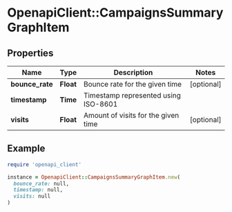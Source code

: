 # OpenapiClient::CampaignsSummaryGraphItem

## Properties

| Name | Type | Description | Notes |
| ---- | ---- | ----------- | ----- |
| **bounce_rate** | **Float** | Bounce rate for the given time | [optional] |
| **timestamp** | **Time** | Timestamp represented using ISO-8601 |  |
| **visits** | **Float** | Amount of visits for the given time | [optional] |

## Example

```ruby
require 'openapi_client'

instance = OpenapiClient::CampaignsSummaryGraphItem.new(
  bounce_rate: null,
  timestamp: null,
  visits: null
)
```

